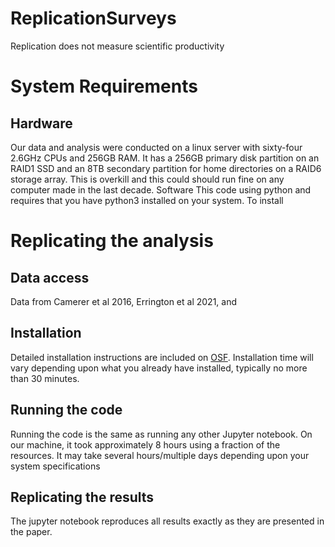 # ReplicationSurveys
Replication does not measure scientific productivity
<h1>System Requirements</h1>
<h2>Hardware</h2>
Our data and analysis were conducted on a linux server with sixty-four 2.6GHz CPUs and 256GB RAM. 
It has a 256GB primary disk partition on an RAID1 SSD and an 8TB secondary partition for home directories on a RAID6 storage array.
This is overkill and this could should run fine on any computer made in the last decade.  
</h2>Software</h2> 
This code using python and requires that you have python3 installed on your system. 
To install 
<h1>Replicating the analysis</h1>
<h2>Data access</h2>
Data from Camerer et al 2016, Errington et al 2021, and 
<h2>Installation</h2>
Detailed installation instructions are included on <a href=https://osf.io/2dcer/wiki/home/>OSF</a>. Installation time will vary depending upon
what you already have installed, typically no more than 30 minutes. 
<h2>Running the code</h2>
Running the code is the same as running any other Jupyter notebook. On our machine, it took approximately 8 hours using 
a fraction of the resources. It may take several hours/multiple days depending upon your system specifications
<h2>Replicating the results</h2>
The jupyter notebook reproduces all results exactly as they are presented in the paper. 